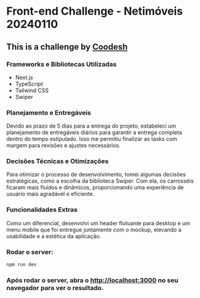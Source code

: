 # Front-end Challenge - Netimóveis 20240110
## This is a challenge by [Coodesh](https://coodesh.com/)

### Frameworks e Bibliotecas Utilizadas
* Next.js
* TypeScript
* Tailwind CSS
* Swiper

### Planejamento e Entregáveis
Devido ao prazo de 5 dias para a entrega do projeto, estabeleci um planejamento de entregáveis diários para garantir a entrega completa dentro do tempo estipulado. Isso me permitiu finalizar as tasks com margem para revisões e ajustes necessários.

### Decisões Técnicas e Otimizações
Para otimizar o processo de desenvolvimento, tomei algumas decisões estratégicas, como a escolha da biblioteca Swiper. Com ela, os carrosséis ficaram mais fluidos e dinâmicos, proporcionando uma experiência de usuário mais agradável e eficiente.

### Funcionalidades Extras
Como um diferencial, desenvolvi um header flutuante para desktop e um menu mobile que foi entregue juntamente com o mockup, elevando a usabilidade e a estética da aplicação.

###  Rodar o server:

```bash
npm run dev
```

### Após rodar o server, abra o [http://localhost:3000](http://localhost:3000) no seu navegador para ver o resultado.